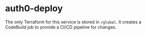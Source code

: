 # auth0-deploy

The only Terraform for this service is stored in `/global`. It creates a
CodeBuild job to provide a CI/CD pipeline for changes.
